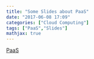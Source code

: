 ```yaml
---
title: "Some Slides about PaaS"
date: "2017-06-08 17:09"
categories: ["Cloud Computing"]
tags: ["PaaS","Slides"]
mathjax: true
---
```




[PaaS](/assets/Some-Slides-about-PaaS-CS293B_CloudPlatforms.pdf)

<!--more-->
